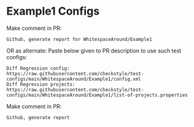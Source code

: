 # Example1 Configs
Make comment in PR:
```
Github, generate report for WhitespaceAround/Example1
```
OR as alternate:
Paste below given to PR description to use such test configs:
```
Diff Regression config: https://raw.githubusercontent.com/checkstyle/test-configs/main/WhitespaceAround/Example1/config.xml
Diff Regression projects: https://raw.githubusercontent.com/checkstyle/test-configs/main/WhitespaceAround/Example1/list-of-projects.properties
```
Make comment in PR:
```
Github, generate report
```
